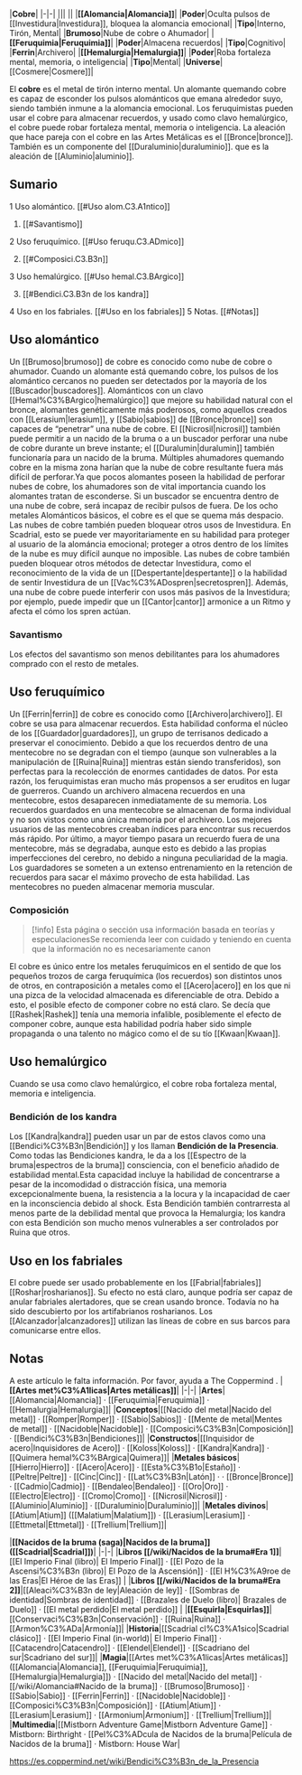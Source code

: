 

|**Cobre**|
|-|-|
|||
||
|**[[Alomancia\|Alomancia]]**|
|**Poder**|Oculta pulsos de [[Investidura\|Investidura]], bloquea la alomancia emocional|
|**Tipo**|Interno, Tirón, Mental|
|**Brumoso**|Nube de cobre o Ahumador|
|**[[Feruquimia\|Feruquimia]]**|
|**Poder**|Almacena recuerdos|
|**Tipo**|Cognitivo|
|**Ferrin**|Archivero|
|**[[Hemalurgia\|Hemalurgia]]**|
|**Poder**|Roba fortaleza mental, memoria, o inteligencia|
|**Tipo**|Mental|
|**Universe**|[[Cosmere\|Cosmere]]|

El **cobre** es el metal de tirón interno mental. Un alomante quemando cobre es capaz de esconder los pulsos alománticos que emana alrededor suyo, siendo también inmune a la alomancia emocional. Los feruquimistas pueden usar el cobre para almacenar recuerdos, y usado como clavo hemalúrgico, el cobre puede robar fortaleza mental, memoria o inteligencia.
La aleación que hace pareja con el cobre en las Artes Metálicas es el [[Bronce\|bronce]]. También es un componente del [[Duraluminio\|duraluminio]]. que es la aleación de [[Aluminio\|aluminio]].

## Sumario

1 Uso alomántico. [[#Uso alom.C3.A1ntico]] 

1. [[#Savantismo]] 


2 Uso feruquímico. [[#Uso feruqu.C3.ADmico]] 

2. [[#Composici.C3.B3n]] 


3 Uso hemalúrgico. [[#Uso hemal.C3.BArgico]] 

3. [[#Bendici.C3.B3n de los kandra]] 


4 Uso en los fabriales. [[#Uso en los fabriales]] 
5 Notas. [[#Notas]] 


## Uso alomántico
Un [[Brumoso\|brumoso]] de cobre es conocido como nube de cobre o ahumador. Cuando un alomante está quemando cobre, los pulsos de los alomántico cercanos no pueden ser detectados por la mayoría de los [[Buscador\|buscadores]]. Alománticos con un clavo [[Hemal%C3%BArgico\|hemalúrgico]] que mejore su habilidad natural con el bronce, alomantes genéticamente más poderosos, como aquellos creados con [[Lerasium\|lerasium]], y [[Sabio\|sabios]] de [[Bronce\|bronce]] son capaces de “penetrar” una nube de cobre. El [[Nicrosil\|nicrosil]] también puede permitir a un nacido de la bruma o a un buscador perforar una nube de cobre durante un breve instante; el [[Duralumin\|duralumin]] también funcionaría para un nacido de la bruma. Múltiples ahumadores quemando cobre en la misma zona harían que la nube de cobre resultante fuera más difícil de perforar.Ya que pocos alomantes poseen la habilidad de perforar nubes de cobre, los ahumadores son de vital importancia cuando los alomantes tratan de esconderse. Si un buscador se encuentra dentro de una nube de cobre, será incapaz de recibir pulsos de fuera. De los ocho metales Alománticos básicos, el cobre es el que se quema más despacio.
Las nubes de cobre también pueden bloquear otros usos de Investidura. En Scadrial, esto se puede ver mayoritariamente en su habilidad para proteger al usuario de la alománcia emocional; proteger a otros dentro de los límites de la nube es muy difícil aunque no imposible. Las nubes de cobre también pueden bloquear otros métodos de detectar Investidura, como el reconocimiento de la vida de un [[Despertante\|despertante]] o la habilidad de sentir Investidura de un [[Vac%C3%ADospren\|secretospren]]. Además, una nube de cobre puede interferir con usos más pasivos de la Investidura; por ejemplo, puede impedir que un [[Cantor\|cantor]] armonice a un Ritmo y afecta el cómo los spren actúan.

### Savantismo
Los efectos del savantismo son menos debilitantes para los ahumadores comprado con el resto de metales.

## Uso feruquímico
Un [[Ferrin\|ferrin]] de cobre es conocido como [[Archivero\|archivero]]. El cobre se usa para almacenar recuerdos. Esta habilidad conforma el núcleo de los [[Guardador\|guardadores]], un grupo de terrisanos dedicado a preservar el conocimiento. Debido a que los recuerdos dentro de una mentecobre no se degradan con el tiempo (aunque son vulnerables a la manipulación de [[Ruina\|Ruina]] mientras están siendo transferidos), son perfectas para la recolección de enormes cantidades de datos. Por esta razón, los feruquimistas eran mucho más propensos a ser eruditos en lugar de guerreros. Cuando un archivero almacena recuerdos en una mentecobre, estos desaparecen inmediatamente de su memoria. Los recuerdos guardados en una mentecobre se almacenan de forma individual y no son vistos como una única memoria por el archivero. Los mejores usuarios de las mentecobres creaban índices para encontrar sus recuerdos más rápido. Por último, a mayor tiempo pasara un recuerdo fuera de una mentecobre, más se degradaba, aunque esto es debido a las propias imperfecciones del cerebro, no debido a ninguna peculiaridad de la magia. Los guardadores se someten a un extenso entrenamiento en la retención de recuerdos para sacar el máximo provecho de esta habilidad. Las mentecobres no pueden almacenar memoria muscular.

### Composición
> [!info] Esta página o sección usa información basada en teorías y especulacionesSe recomienda leer con cuidado y teniendo en cuenta que la información no es necesariamente canon

El cobre es único entre los metales feruquímicos en el sentido de que los pequeños trozos de carga feruquímica (los recuerdos) son distintos unos de otros, en contraposición a metales como el [[Acero\|acero]] en los que ni una pizca de la velocidad almacenada es diferenciable de otra. Debido a esto, el posible efecto de componer cobre no está claro. Se decía que [[Rashek\|Rashek]] tenía una memoria infalible, posiblemente el efecto de componer cobre, aunque esta habilidad podría haber sido simple propaganda o una talento no mágico como el de su tío [[Kwaan\|Kwaan]].

## Uso hemalúrgico
Cuando se usa como clavo hemalúrgico, el cobre roba fortaleza mental, memoria e inteligencia.

### Bendición de los kandra
Los [[Kandra\|kandra]] pueden usar un par de estos clavos como una [[Bendici%C3%B3n\|Bendición]] y los llaman **Bendición de la Presencia**. Como todas las Bendiciones kandra, le da a los [[Espectro de la bruma\|espectros de la bruma]] consciencia, con el beneficio añadido de estabilidad mental.Esta capacidad incluye la habilidad de concentrarse a pesar de la incomodidad o distracción física, una memoria excepcionalmente buena, la resistencia a la locura y la incapacidad de caer en la inconsciencia debido al shock. Esta Bendición también contrarresta al menos parte de la debilidad mental que provoca la Hemalurgia; los kandra con esta Bendición son mucho menos vulnerables a ser controlados por Ruina que otros.

## Uso en los fabriales
El cobre puede ser usado probablemente en los [[Fabrial\|fabriales]] [[Roshar\|rosharianos]]. Su efecto no está claro, aunque podría ser capaz de anular fabriales alertadores, que se crean usando bronce. Todavía no ha sido descubierto por los artifabrianos rosharianos.
Los [[Alcanzador\|alcanzadores]] utilizan las líneas de cobre en sus barcos para comunicarse entre ellos.

## Notas

A este artículo le falta información. Por favor, ayuda a The Coppermind .
|**[[Artes met%C3%A1licas\|Artes metálicas]]**|
|-|-|
|**Artes**|[[Alomancia\|Alomancia]] · [[Feruquimia\|Feruquimia]] · [[Hemalurgia\|Hemalurgia]]|
|**Conceptos**|[[Nacido del metal\|Nacido del metal]] · [[Romper\|Romper]] · [[Sabio\|Sabios]] · [[Mente de metal\|Mentes de metal]] · [[Nacidoble\|Nacidoble]] · [[Composici%C3%B3n\|Composición]] · [[Bendici%C3%B3n\|Bendiciones]]|
|**Constructos**|[[Inquisidor de acero\|Inquisidores de Acero]] · [[Koloss\|Koloss]] · [[Kandra\|Kandra]] · [[Quimera hemal%C3%BArgica\|Quimera]]|
|**Metales básicos**|[[Hierro\|Hierro]] · [[Acero\|Acero]] · [[Esta%C3%B1o\|Estaño]] · [[Peltre\|Peltre]] · [[Cinc\|Cinc]] · [[Lat%C3%B3n\|Latón]] ·  · [[Bronce\|Bronce]] · [[Cadmio\|Cadmio]] · [[Bendaleo\|Bendaleo]] · [[Oro\|Oro]] · [[Electro\|Electro]] · [[Cromo\|Cromo]] · [[Nicrosil\|Nicrosil]] · [[Aluminio\|Aluminio]] · [[Duraluminio\|Duraluminio]]|
|**Metales divinos**|[[Atium\|Atium]] ([[Malatium\|Malatium]]) · [[Lerasium\|Lerasium]] · [[Ettmetal\|Ettmetal]] · [[Trellium\|Trellium]]|

|**[[Nacidos de la bruma (saga)\|Nacidos de la bruma]] ([[Scadrial\|Scadrial]])**|
|-|-|
|**Libros [[/wiki/Nacidos de la bruma#Era 1]]**|[[El Imperio Final (libro)\| El Imperio Final]] · [[El Pozo de la Ascensi%C3%B3n (libro)\| El Pozo de la Ascensión]] · [[El H%C3%A9roe de las Eras\|El Héroe de las Eras]] |
|**Libros [[/wiki/Nacidos de la bruma#Era 2]]**|[[Aleaci%C3%B3n de ley\|Aleación de ley]] · [[Sombras de identidad\|Sombras de identidad]] · [[Brazales de Duelo (libro)\| Brazales de Duelo]] · [[El metal perdido\|El metal perdido]]  |
|**[[Esquirla\|Esquirlas]]**|[[Conservaci%C3%B3n\|Conservación]] · [[Ruina\|Ruina]] · [[Armon%C3%ADa\|Armonía]]|
|**Historia**|[[Scadrial cl%C3%A1sico\|Scadrial clásico]] · [[El Imperio Final (in-world)\| El Imperio Final]] · [[Catacendro\|Catacendro]] · [[Elendel\|Elendel]] · [[Scadriano del sur\|Scadriano del sur]]|
|**Magia**|[[Artes met%C3%A1licas\|Artes metálicas]] ([[Alomancia\|Alomancia]], [[Feruquimia\|Feruquimia]], [[Hemalurgia\|Hemalurgia]]) · [[Nacido del metal\|Nacido del metal]] · [[/wiki/Alomancia#Nacido de la bruma]] · [[Brumoso\|Brumoso]] · [[Sabio\|Sabio]] · [[Ferrin\|Ferrin]] · [[Nacidoble\|Nacidoble]] · [[Composici%C3%B3n\|Composición]] · [[Atium\|Atium]] · [[Lerasium\|Lerasium]] · [[Armonium\|Armonium]] · [[Trellium\|Trellium]]|
|**Multimedia**|[[Mistborn Adventure Game\|Mistborn Adventure Game‎‎]] · Mistborn: Birthright · [[Pel%C3%ADcula de Nacidos de la bruma\|Película de Nacidos de la bruma]] · Mistborn: House War|



https://es.coppermind.net/wiki/Bendici%C3%B3n_de_la_Presencia